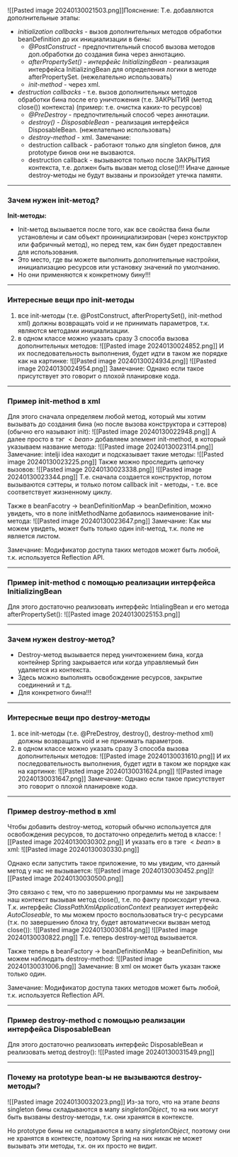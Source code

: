 ![[Pasted image 20240130021503.png]]Пояснение: Т.е. добавляются дополнительные этапы:
- *initialization callbacks* - вызов дополнительных методов обработки beanDefinition до их инициализации в бины:
	- *@PostConstruct* - предпочтительный способ вызова методов доп.обработки до создания бина через аннотацию.
	- *afterPropertySet() - интерфейс InitializingBean* - реализация интерфейса InitializingBean для определения логики в методе afterPropertySet. (нежелательно использовать)
	- *init-method* - через xml.
- *destruction callbacks* - т.е. вызов дополнительных методов обработки бина после его уничтожения (т.е. ЗАКРЫТИЯ (метод close()) контекста) (пример: т.е. очистка каких-то ресурсов)
	- *@PreDestroy* - предпочтительный способ через аннотации.
	- *destroy() - DisposableBean* - реализация интерфейся DisposableBean. (нежелательно использовать)
	- *destroy-method* - xml.
	Замечание:
	- destruction callback - работают только для singleton бинов, для prototype бинов они не вызваются.
	- destruction callback - вызываются только после ЗАКРЫТИЯ контекста, т.е. должен быть вызван метод close()!!! Иначе данные destroy-методы не будут вызваны и произойдет утечка памяти.

---

### Зачем нужен init-метод?

**Init-методы:**

- Init-метод вызывается после того, как все свойства бина были установлены и сам объект проинициализирован (через конструктор или фабричный метод), но перед тем, как бин будет предоставлен для использования.
- Это место, где вы можете выполнить дополнительные настройки, инициализацию ресурсов или установку значений по умолчанию.
- Но они применяются к конкретному бину!!!

---

### Интересные вещи про init-методы

1. все init-методы (т.е. @PostConstruct, afterPropertySet(), init-method xml) должны возвращать void и не принимать параметров, т.к. являются методами инициализации.
2. в одном классе можно указать сразу 3 способа вызова дополнительных методов:
	![[Pasted image 20240130024852.png]]
	И их последовательность выполнения, будет идти в таком же порядке как на картинке:
		![[Pasted image 20240130024934.png]]
		![[Pasted image 20240130024954.png]]
	Замечание: Однако если такое присутствует это говорит о плохой планировке кода.

---

### Пример init-method в xml

Для этого сначала определяем любой метод, который мы хотим вызывать до создания бина (но после вызова конструктора и сэттеров) (обычно его называют init):
![[Pasted image 20240130022948.png]]
А далее просто в тэг $<bean>$ добавляем элемент init-method, в который указываем название метода:
![[Pasted image 20240130023114.png]]
Замечание: intelji idea находит и подсказывает такие методы:
![[Pasted image 20240130023225.png]]
Также можно проследить цепочку вызовов:
![[Pasted image 20240130023338.png]]
![[Pasted image 20240130023344.png]]
Т.е. сначала создается конструктор, потом вызываются сэттеры, и только потом callback init - методы, - т.е. все соответствует жизненному циклу.

Также в beanFacotry -> beanDefinitionMap -> beanDefinition, можно увидеть, что в поле initMethodName добавилось наименование init-метода:
![[Pasted image 20240130023647.png]]
Замечание: Как мы можем увидеть, может быть только один init-метод, т.к. поле не является листом.

Замечание: Модификатор доступа таких методов может быть любой, т.к. используется Reflection API.

---

### Пример init-method c помощью реализации интерфейса InitializingBean

Для этого достаточно реализовать интерфейс IntialingBean и его метода afterPropertySet():
![[Pasted image 20240130025153.png]]

---

### Зачем нужен destroy-метод?

- Destroy-метод вызывается перед уничтожением бина, когда контейнер Spring закрывается или когда управляемый бин удаляется из контекста.
- Здесь можно выполнять освобождение ресурсов, закрытие соединений и т.д.
- Для конкретного бина!!!

---
### Интересные вещи про destroy-методы

1. все init-методы (т.е. @PreDestroy, destroy(), destroy-method xml) должны возвращать void и не принимать параметров.
2. в одном классе можно указать сразу 3 способа вызова дополнительных методов:
	![[Pasted image 20240130031610.png]]
	И их последовательность выполнения, будет идти в таком же порядке как на картинке:
		![[Pasted image 20240130031624.png]]
		![[Pasted image 20240130031647.png]]
	Замечание: Однако если такое присутствует это говорит о плохой планировке кода.

---
### Пример destroy-method в xml

Чтобы добавить destroy-метод, который обычно используется для освобождения ресурсов, то достаточно определить метод в классе:
![[Pasted image 20240130030302.png]]
И указать его в тэге $<bean>$ в xml:
![[Pasted image 20240130030330.png]]

Однако если запустить такое приложение, то мы увидим, что данный метод у нас не вызывается:
![[Pasted image 20240130030452.png]]![[Pasted image 20240130030500.png]]

Это связано с тем, что по завершению программы мы не закрываем наш контекст вызывая метод close(), т.е. по факту происходит утечка.
Т.к. интерфейс *ClassPathXmlApplicationContext* реализует интерфейс *AutoCloseable*, то мы можем просто воспользоваться try-с ресурсами (т.к. по завершению блока try, будет автоматически вызван метод close()):
![[Pasted image 20240130030814.png]]
![[Pasted image 20240130030822.png]]
Т.е. теперь destroy-метод вызывается.

Также теперь в beanFactory -> beanDefinitionMap -> beanDefinition, мы можем наблюдать destroy-method:
![[Pasted image 20240130031006.png]]
Замечание: В xml он может быть указан также только один.

Замечание: Модификатор доступа таких методов может быть любой, т.к. используется Reflection API.

---

### Пример destroy-method c помощью реализации интерфейса DisposableBean

Для этого достаточно реализовать интерфейс DisposableBean и реализовать метод destroy():
![[Pasted image 20240130031549.png]]

--- 

### Почему на prototype bean-ы не вызываются destroy-методы?

![[Pasted image 20240130032023.png]]
Из-за того, что на этапе *beans* singleton бины складываются в мапу *singletonObject*, то на них могут быть вызваны destroy-методы, т.к. они хранятся в контексте.

Но prototype бины не складываются в мапу *singletonObject*, поэтому они не хранятся в контексте, поэтому Spring на них никак не может вызывать эти методы, т.к. он их просто не видит.